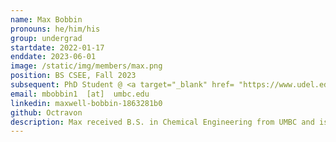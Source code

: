 ```yaml
---
name: Max Bobbin
pronouns: he/him/his
group: undergrad
startdate: 2022-01-17
enddate: 2023-06-01
image: /static/img/members/max.png
position: BS CSEE, Fall 2023
subsequent: PhD Student @ <a target="_blank" href= "https://www.udel.edu/">UD </a>
email: mbobbin1  [at]  umbc.edu
linkedin: maxwell-bobbin-1863281b0
github: Octravon
description: Max received B.S. in Chemical Engineering from UMBC and is currently pursuing his Ph.D at University of Delaware. He enjoys working with other people to tackle new fields of research and apply them to in the goal of making a better world. In his free time, Max enjoys playing DnD and reading.
---
```

